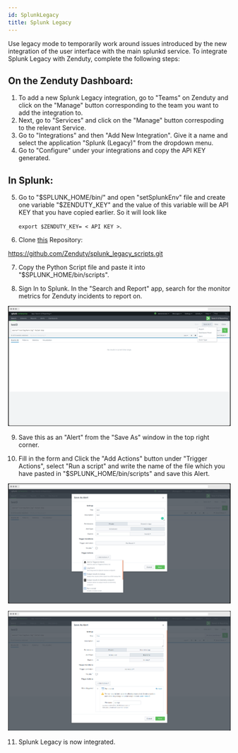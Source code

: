 ```yaml
---
id: SplunkLegacy
title: Splunk Legacy
---
```

Use legacy mode to temporarily work around issues introduced by the new integration of the user interface with the main splunkd service. To integrate Splunk Legacy with Zenduty, complete the following steps:

## On the Zenduty Dashboard:
1. To add a new Splunk Legacy integration, go to "Teams" on Zenduty and click on the "Manage" button corresponding to the team you want to add the integration to.
2. Next, go to "Services" and click on the "Manage" button correspoding to the relevant Service.
3. Go to "Integrations" and then "Add New Integration". Give it a name and select the application "Splunk (Legacy)" from the dropdown menu.
4. Go to "Configure" under your integrations and copy the API KEY generated.

## In Splunk:
5. Go to "$SPLUNK_HOME/bin/" and open "setSplunkEnv" file and create one variable "$ZENDUTY_KEY" and the value of this variable will be API KEY that you have copied earlier. So it will look like 

	```export $ZENDUTY_KEY= < API KEY >```.

6. Clone [this](https://github.com/Zenduty/splunk_legacy_scripts.git) Repository: 

https://github.com/Zenduty/splunk_legacy_scripts.git

7. Copy the Python Script file and paste it into "$SPLUNK_HOME/bin/scripts".

8. Sign In to Splunk. In the "Search and Report" app, search for the monitor metrics for Zenduty incidents to report on.

![](/img/Integrations/SplunkLegacy/1.png)

9. Save this as an "Alert" from the "Save As" window in the top right corner.

10. Fill in the form and Click the "Add Actions" button under "Trigger Actions", select "Run a script" and write the name of the file which you have pasted in "$SPLUNK_HOME/bin/scripts" and save this Alert.

![](/img/Integrations/SplunkLegacy/2.png)

![](/img/Integrations/SplunkLegacy/3.png)

11. Splunk Legacy is now integrated.